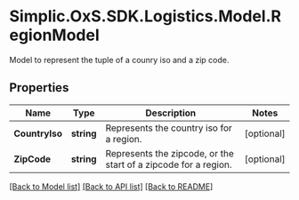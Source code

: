 # Simplic.OxS.SDK.Logistics.Model.RegionModel
Model to represent the tuple of a counry iso and a zip code.

## Properties

Name | Type | Description | Notes
------------ | ------------- | ------------- | -------------
**CountryIso** | **string** | Represents the country iso for a region. | [optional] 
**ZipCode** | **string** | Represents the zipcode, or the start of a zipcode for a region. | [optional] 

[[Back to Model list]](../README.md#documentation-for-models) [[Back to API list]](../README.md#documentation-for-api-endpoints) [[Back to README]](../README.md)

